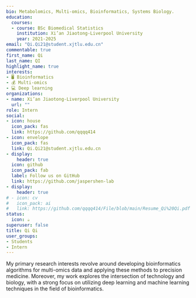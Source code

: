 ```yaml
---
bio: Metabolomics, Multi-omics, Bioinformatics, Systems Biology.
education:
  courses:
  - course: BSc Biomedical Statistics
    institution: Xi’an Jiaotong-Liverpool University
    year: 2021-2025
email: "Qi.Qi21@student.xjtlu.edu.cn"
commentable: true
first_name: Qi
last_name: QI
highlight_name: true
interests:
- 🖥️ Bioinformatics
- 💰 Multi-omics
- 💻 Deep learning
organizations:
- name: Xi’an Jiaotong-Liverpool University
  url: ""
role: Intern
social:
- icon: house
  icon_pack: fas
  link: https://github.com/qqqq414
- icon: envelope
  icon_pack: fas
  link: Qi.Qi21@student.xjtlu.edu.cn
- display:
    header: true
  icon: github
  icon_pack: fab
  label: Follow us on GitHub
  link: https://github.com/jaspershen-lab
- display:
    header: true
# - icon: cv
#   icon_pack: ai
#   link: https://github.com/qqqq414/File/blob/main/Resume_Qi%20Qi.pdf
status:
  icon: ☕️
superuser: false
title: Qi Qi
user_groups:
- Students
- Intern
---
```


My primary research interests revolve around developing bioinformatics algorithms for multi-omics data and applying these methods to precision medicine. Moreover, my work explores the intersection of technology and biology, with a strong focus on utilizing deep learning and machine learning techniques in the field of bioinformatics.
 

